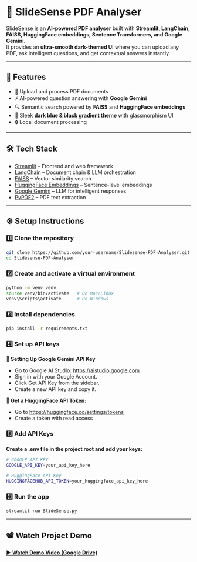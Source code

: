# 📘 SlideSense PDF Analyser

SlideSense is an **AI-powered PDF analyser** built with **Streamlit, LangChain, FAISS, HuggingFace embeddings, Sentence Transformers, and Google Gemini**.  
It provides an **ultra-smooth dark-themed UI** where you can upload any PDF, ask intelligent questions, and get contextual answers instantly.

---

## 🚀 Features
- 📂 Upload and process PDF documents
- ⚡ AI-powered question answering with **Google Gemini**
- 🔍 Semantic search powered by **FAISS** and **HuggingFace embeddings**
- 🎨 Sleek **dark blue & black gradient theme** with glassmorphism UI
- 🔒 Local document processing

---

## 🛠️ Tech Stack
- [Streamlit](https://streamlit.io/) – Frontend and web framework
- [LangChain](https://www.langchain.com/) – Document chain & LLM orchestration
- [FAISS](https://github.com/facebookresearch/faiss) – Vector similarity search
- [HuggingFace Embeddings](https://huggingface.co/sentence-transformers/all-MiniLM-L6-v2) – Sentence-level embeddings
- [Google Gemini](https://ai.google/) – LLM for intelligent responses
- [PyPDF2](https://pypi.org/project/pypdf2/) – PDF text extraction

---

## ⚙️ Setup Instructions  

### 1️⃣ Clone the repository  
```bash
git clone https://github.com/your-username/Slidesense-PDF-Analyser.git
cd Slidesense-PDF-Analyser
```

### 2️⃣ Create and activate a virtual environment
```bash
python -m venv venv
source venv/bin/activate   # On Mac/Linux
venv\Scripts\activate      # On Windows
```

### 3️⃣ Install dependencies
```bash
pip install -r requirements.txt
```

### 4️⃣ Set up API keys
   
   **🔑 Setting Up Google Gemini API Key**
   - Go to Google AI Studio: https://aistudio.google.com
   - Sign in with your Google Account.
   - Click Get API Key from the sidebar.
   - Create a new API key and copy it.

   **🔑 Get a HuggingFace API Token:**
   - Go to https://huggingface.co/settings/tokens
   - Create a token with read access
    
### 5️⃣ Add API Keys
**Create a .env file in the project root and add your keys:**
```bash
# GOOGLE API KEY
GOOGLE_API_KEY=your_api_key_here

# HuggingFace API Key
HUGGINGFACEHUB_API_TOKEN=your_huggingface_api_key_here
```

### 6️⃣ Run the app
```bash
streamlit run SlideSense.py
```
---

## 📽️ Watch Project Demo
**[▶️ Watch Demo Video (Google Drive)](https://drive.google.com/file/d/17Mq9Vs7x2XUoXm91TiYWcjbyFu4Jrp3V/view?usp=sharing)**
